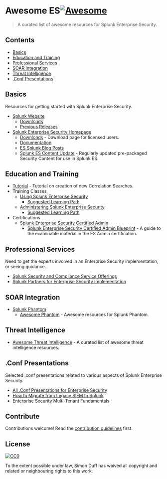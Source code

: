 # Awesome ES[![Awesome](https://awesome.re/badge.svg)](https://awesome.re)

> A curated list of awesome resources for Splunk Enterprise Security.

## Contents

- [Basics](#basics)
- [Education and Training](#education-and-training)
- [Professional Services](#professional-services)
- [SOAR Integration](#soar-integration)
- [Threat Intelligence](#threat-intelligence)
- [.Conf Presentations](#conf-presentations)

## Basics

Resources for getting started with Splunk Enterprise Security.

- [Splunk Website](https://splunk.com)
  - [Downloads](https://www.splunk.com/download)
  - [Previous Releases](https://www.splunk.com/page/previous_releases)
- [Splunk Enterprise Security Homepage](http://www.splunk.com/view/enterprise-security-app/SP-CAAAE8Z)
  - [Downloads](https://splunkbase.splunk.com/app/263/) - Download page for licensed users.
  - [Documentation](https://docs.splunk.com/Documentation/ES/latest)
  - [ES Splunk Blog Posts](https://www.splunk.com/blog/tag/splunk-enterprise-security.html)
  - [Splunk ES Content Update](https://splunkbase.splunk.com/app/3449/) - Regularly updated pre-packaged Security Content for use in Splunk ES.

## Education and Training
- [Tutorial](https://docs.splunk.com/Documentation/ES/latest/Tutorials/Overview) - Tutorial on creation of new Correlation Searches.
- Training Classes
  - [Using Splunk Enterprise Security](https://www.splunk.com/en_us/training/courses/using-splunk-enterprise-security.html)
    - [Suggested Learning Path](https://www.splunk.com/en_us/training/learning-path/courses-for-enterprise-security-end-users/overview.html)
  - [Administering Splunk Enterprise Security](https://www.splunk.com/en_us/training/courses/administering-splunk-enterprise-security.html)
    - [Suggested Learning Path](https://www.splunk.com/en_us/training/learning-path/courses-for-enterprise-security-administrators/overview.html)
- Certifications
  - [Splunk Enterprise Security Certified Admin](https://www.splunk.com/en_us/training/certification-track/splunk-es-certified-admin/overview.html)
    - [Splunk Enterprise Security Certified Admin Blueprint](https://www.splunk.com/content/dam/splunk2/pdfs/training/Splunk-Test-Blueprint-ES-Admin-v.1.1.pdf) - A guide to the examinable material in the ES Admin certification.

## Professional Services

Need to get the experts involved in an Enterprise Security implementation, or seeing guidance.

- [Splunk Security and Compliance Service Offerings](https://www.splunk.com/en_us/support-and-services/splunk-services/offerings/security-and-compliance-services.html)
- [Splunk Partners for Enterprise Security Implementation](https://partners.splunk.com/locator/search?f0=Professional+Services+Specializations&f0v0=ES+Implementation)

## SOAR Integration
- [Splunk Phantom](https://www.splunk.com/en_us/software/splunk-security-orchestration-and-automation.html)
  - [Awesome Phantom](https://github.com/ryanplasma/awesome-splunk-phantom) - Awesome resources for Splunk Phantom.

## Threat Intelligence
- [Awesome Threat Intelligence](https://github.com/hslatman/awesome-threat-intelligence) - A curated list of awesome threat intelligence resources.

## .Conf Presentations

Selected .conf presentations related to various aspects of Splunk Enterprise Security.

- [All .Conf Presentations for Enterprise Security](https://conf.splunk.com/watch/conf-online.html?search.products=1518807815929004Tieu#/)
- [How to Migrate from Legacy SIEM to Splunk](https://static.rainfocus.com/splunk/splunkconf18/sess/1523486455444001luSF/finalPDF/Assessing-Threat-Intelligence-Sharing-1571_1538782551848001rhKL.pdf)
- [Enterprise Security Multi-Tenant Fundamentals](https://conf.splunk.com/files/2017/slides/analytic-stories-or-how-i-learned-to-stop-worrying-and-respond-to-threats.pdf)

## Contribute
Contributions welcome! Read the [contribution guidelines](contributing.md) first.

## License
[![CC0](https://mirrors.creativecommons.org/presskit/buttons/88x31/svg/cc-zero.svg)](https://creativecommons.org/publicdomain/zero/1.0)

To the extent possible under law, Simon Duff has waived all copyright and
related or neighbouring rights to this work.

